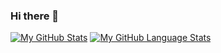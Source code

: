 ### Hi there 👋

<!--
**jtCodes/jtCodes** is a ✨ _special_ ✨ repository because its `README.md` (this file) appears on your GitHub profile.

Here are some ideas to get you started:

- 🔭 I’m currently working on ...
- 🌱 I’m currently learning ...
- 👯 I’m looking to collaborate on ...
- 🤔 I’m looking for help with ...
- 💬 Ask me about ...
- 📫 How to reach me: ...
- 😄 Pronouns: ...
- ⚡ Fun fact: ...
-->

[![My GitHub Stats](https://github-readme-stats.vercel.app/api/?username=jtCodesd&count_private=true&theme=tokyonight&showicons=true)]()
[![My GitHub Language Stats](https://github-readme-stats.vercel.app/api/top-langs/?username=jtCodes&langs_count=5&theme=tokyonight)]()

